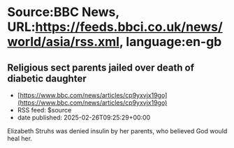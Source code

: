 # Source:BBC News, URL:https://feeds.bbci.co.uk/news/world/asia/rss.xml, language:en-gb

## Religious sect parents jailed over death of diabetic daughter
 - [https://www.bbc.com/news/articles/cp9yxvjx19go](https://www.bbc.com/news/articles/cp9yxvjx19go)
 - RSS feed: $source
 - date published: 2025-02-26T09:25:29+00:00

Elizabeth Struhs was denied insulin by her parents, who believed God would heal her.

